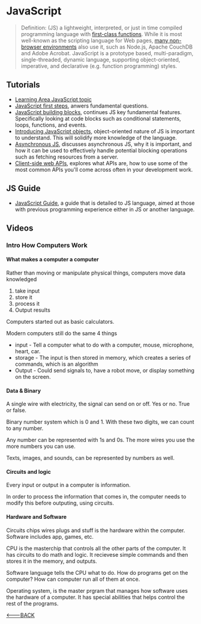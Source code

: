 # JavaScript

> Definition: (JS) a lightweight, interpreted, or just in time compiled programming language with [first-class functions](<https://developer.mozilla.org/en-US/docs/Glossary/First-class_Function>). While it is most well-known as the scripting language for Web pages, [many non-browser environments](<https://en.wikipedia.org/wiki/JavaScript#Other_usage>) also use it, such as Node.js, Apache CouchDB and Adobe Acrobat. JavaScript is a prototype based, multi-paradigm, single-threaded, dynamic language, supporting object-oriented, imperative, and declarative (e.g. function programming) styles.

## Tutorials

* [Learning Area JavaScript topic](<https://developer.mozilla.org/en-US/docs/Learn/JavaScript>)
* [JavaScript first steps](<https://developer.mozilla.org/en-US/docs/Learn/JavaScript/First_steps>), anwers fundamental questions.
* [JavaScript building blocks](<https://developer.mozilla.org/en-US/docs/Learn/JavaScript/Building_blocks>), continues JS key fundamental features. Specifically looking at code blocks such as conditional statements, loops, functions, and events.
* [Introducing JavaScript objects](<https://developer.mozilla.org/en-US/docs/Learn/JavaScript/Objects>), object-oriented nature of JS is important to understand. This will solidify more knowledge of the language.
* [Asynchronous JS](<https://developer.mozilla.org/en-US/docs/Learn/JavaScript/Asynchronous>), discusses asynchronous JS, why it is important, and how it can be used to effectively handle potential blocking operations such as fetching resources from a server.
* [Client-side web APIs](<https://developer.mozilla.org/en-US/docs/Learn/JavaScript/Client-side_web_APIs>), explores what APIs are, how to use some of the most common APIs you'll come across often in your development work.

## JS Guide

* [JavaScript Guide](<https://developer.mozilla.org/en-US/docs/Web/JavaScript/Guide>), a guide that is detailed to JS language, aimed at those with previous programming experience either in JS or another language.

## Videos

### Intro How Computers Work

#### What makes a computer a computer

Rather than moving or manipulate physical things, computers move data knowledged

1) take input
2) store it
3) process it
4) Output results

Computers started out as basic calculators.

Modern computers still do the same 4 things

* input - Tell a computer what to do with a computer, mouse, microphone, heart, car.
* storage - The input is then stored in memory, which creates a series of commands, which is an algorithm
* Output - Could send signals to, have a robot move, or display something on the screen.

#### Data & Binary

A single wire with electricity, the signal can send on or off. Yes or no. True or false.

Binary number system which is 0 and 1. With these two digits, we can count to any number.

Any number can be represented with 1s and 0s. The more wires you use the more numbers you can use.

Texts, images, and sounds, can be represented by numbers as well.

#### Circuits and logic

Every input or output in a computer is information.

In order to process the information that comes in, the computer needs to modify this before outputing, using circuits.

#### Hardware and Software

Circuits chips wires plugs and stuff is the hardware within the computer. Software includes app, games, etc.

CPU is the masterchip that controls all the other parts of the computer. It has circuits to do math and logic. It recievese simple commands and then stores it in the memory, and outputs.

Software language tells the CPU what to do. How do programs get on the computer? How can computer run all of them at once.

Operating system, is the master prgram that manages how software uses the hardware of a computer. It has special abilities that helps control the rest of the programs.

[<---BACK](README.md)